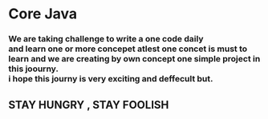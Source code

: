 <h1> Core Java</h1> 

<h3>We are taking challenge to write a one code  daily <br> and learn one or more concepet atlest
one concet is must to learn and we are creating by own concept one simple project in this joourny.
<br> i hope this journy is very exciting and deffecult but.<br></h3>

<h2>STAY HUNGRY , STAY FOOLISH </h2>
